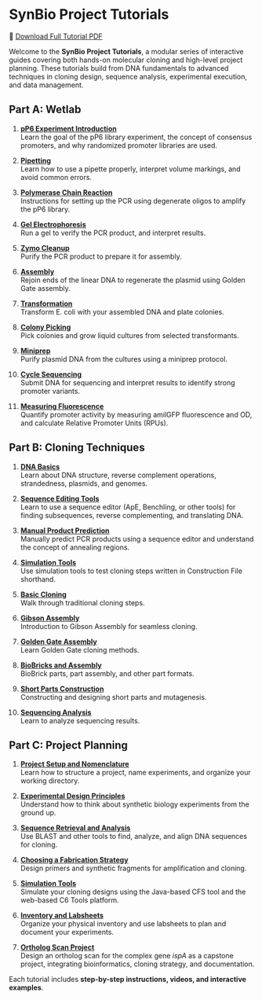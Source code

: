 # SynBio Project Tutorials

<p>📄 <a href="pdf/combined.pdf" target="_blank">Download Full Tutorial PDF</a></p>

Welcome to the **SynBio Project Tutorials**, a modular series of interactive guides covering both hands-on molecular cloning and high-level project planning. These tutorials build from DNA fundamentals to advanced techniques in cloning design, sequence analysis, experimental execution, and data management.

## Part A: Wetlab

1. **[pP6 Experiment Introduction](wetlab/intro.md)**  
   Learn the goal of the pP6 library experiment, the concept of consensus promoters, and why randomized promoter libraries are used.

2. **[Pipetting](wetlab/pipetting.md)**  
   Learn how to use a pipette properly, interpret volume markings, and avoid common errors.

3. **[Polymerase Chain Reaction](wetlab/pcr.md)**  
   Instructions for setting up the PCR using degenerate oligos to amplify the pP6 library.

4. **[Gel Electrophoresis](wetlab/gel.md)**  
   Run a gel to verify the PCR product, and interpret results.

5. **[Zymo Cleanup](wetlab/cleanup.md)**  
   Purify the PCR product to prepare it for assembly.

6. **[Assembly](wetlab/assembly.md)**  
   Rejoin ends of the linear DNA to regenerate the plasmid using Golden Gate assembly.

7. **[Transformation](wetlab/transformation.md)**  
   Transform E. coli with your assembled DNA and plate colonies.

8. **[Colony Picking](wetlab/pick.md)**  
   Pick colonies and grow liquid cultures from selected transformants.

9. **[Miniprep](wetlab/miniprep.md)**  
   Purify plasmid DNA from the cultures using a miniprep protocol.

10. **[Cycle Sequencing](wetlab/sequencing.md)**  
   Submit DNA for sequencing and interpret results to identify strong promoter variants.

11. **[Measuring Fluorescence](bestp.md)**  
   Quantify promoter activity by measuring amilGFP fluorescence and OD, and calculate Relative Promoter Units (RPUs).

## Part B: Cloning Techniques

1. **[DNA Basics](construction/dna_basics.md)**  
   Learn about DNA structure, reverse complement operations, strandedness, plasmids, and genomes.

2. **[Sequence Editing Tools](construction/sequence_tools.md)**  
   Learn to use a sequence editor (ApE, Benchling, or other tools) for finding subsequences, reverse complementing, and translating DNA.

3. **[Manual Product Prediction](construction/manual_prediction.md)**  
   Manually predict PCR products using a sequence editor and understand the concept of annealing regions.

4. **[Simulation Tools](construction/simulation_tools.md)**  
   Use simulation tools to test cloning steps written in Construction File shorthand.

5. **[Basic Cloning](construction/basic_cloning.md)**  
   Walk through traditional cloning steps.

6. **[Gibson Assembly](construction/gibson.md)**  
   Introduction to Gibson Assembly for seamless cloning.

7. **[Golden Gate Assembly](construction/golden_gate.md)**  
   Learn Golden Gate cloning methods.

8. **[BioBricks and Assembly](construction/biobricks.md)**  
   BioBrick parts, part assembly, and other part formats.

9. **[Short Parts Construction](construction/short_parts.md)**  
   Constructing and designing short parts and mutagenesis.  

10. **[Sequencing Analysis](construction/sequencing.md)**  
   Learn to analyze sequencing results.

## Part C: Project Planning

1. **[Project Setup and Nomenclature](planning/project_setup.md)**  
   Learn how to structure a project, name experiments, and organize your working directory.

2. **[Experimental Design Principles](planning/design_principles.md)**  
   Understand how to think about synthetic biology experiments from the ground up.

3. **[Sequence Retrieval and Analysis](planning/sequence_analysis.md)**  
   Use BLAST and other tools to find, analyze, and align DNA sequences for cloning.

4. **[Choosing a Fabrication Strategy](planning/oligo_design.md)**  
   Design primers and synthetic fragments for amplification and cloning.

5. **[Simulation Tools](planning/cfs_simulation.md)**  
   Simulate your cloning designs using the Java-based CFS tool and the web-based C6 Tools platform.

6. **[Inventory and Labsheets](planning/inventory_labsheets.md)**  
   Organize your physical inventory and use labsheets to plan and document your experiments.

7. **[Ortholog Scan  Project](planning/project_ispA.md)**  
   Design an ortholog scan for the complex gene *ispA* as a capstone project, integrating bioinformatics, cloning strategy, and documentation.

Each tutorial includes **step-by-step instructions, videos, and interactive examples**.
